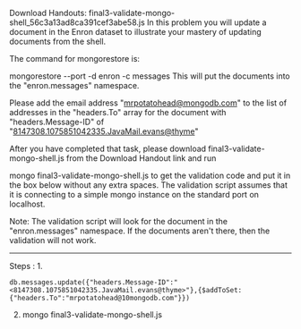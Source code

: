 Download Handouts:
final3-validate-mongo-shell_56c3a13ad8ca391cef3abe58.js
In this problem you will update a document in the Enron dataset to illustrate your mastery of updating documents from the shell.

The command for mongorestore is:

mongorestore --port <port number> -d enron -c messages <path to BSON file>
This will put the documents into the "enron.messages" namespace.

Please add the email address "mrpotatohead@mongodb.com" to the list of addresses in the "headers.To" array for the document with "headers.Message-ID" of "<8147308.1075851042335.JavaMail.evans@thyme>"

After you have completed that task, please download final3-validate-mongo-shell.js from the Download Handout link and run

mongo final3-validate-mongo-shell.js
to get the validation code and put it in the box below without any extra spaces. The validation script assumes that it is connecting to a simple mongo instance on the standard port on localhost.

Note: The validation script will look for the document in the "enron.messages" namespace. If the documents aren't there, then the validation will not work.
********
Steps :
1. 
````
db.messages.update({"headers.Message-ID":"<8147308.1075851042335.JavaMail.evans@thyme>"},{$addToSet:{"headers.To":"mrpotatohead@10mongodb.com"}})
````
2. mongo final3-validate-mongo-shell.js
